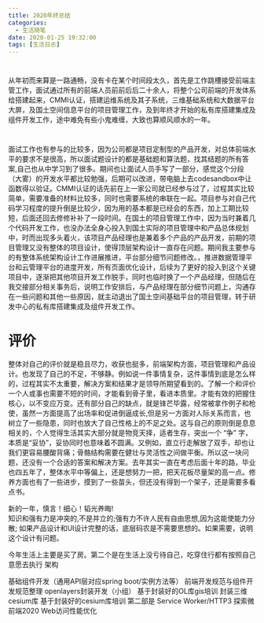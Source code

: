 ```yaml
---
title: 2020年终总结 
categories:
  - 生活随笔
date: 2020-01-25 19:32:00
tags: [生活日志]
---
```


# 
从年初而来算是一路通畅，没有卡在某个时间段太久，首先是工作跳槽接受前端主管工作，面试通过所有的前端人员前前后后二十余人，将整个公司前端的开发体系给搭建起来，CMMI认证，搭建运维系统及其子系统，三维基础系统和大数据平台大屏，及国土空间信息平台的项目管理工作，及到年终才开始的私有库搭建集成及组件开发工作，途中难免有些小鬼难缠，大致也算顺风顺水的一年。

# 
面试工作也有参与的比较多，因为公司都是项目定制型的产品开发，对总体前端水平的要求不是很高，所以面试题设计的都是基础题和算法题，找其结题的所有答案,自己也从中学习到了很多。期间也让面试人员手写了一部分，感觉这个分段（大雾）的开发水平都比较勉强，后期可以改进，带电脑上去codesandbox中让函数得以验证。CMMI认证的话先前在上一家公司就已经参与过了，过程其实比较简单，需要准备的材料比较多，同时也需要系统的串联在一起。项目参与对自己代码学习程度的提升倒是比较少，因为用的基本都是已经会的东西，加上工期比较短，后面还回去修修补补了一段时间。在国土的项目管理工作中，因为当时兼着几个代码开发工作，也没办法全身心投入到国土实际的项目管理中和产品总体规划中，时而出现多头着火，该项目产品经理也是兼着多个产品的产品开发，前期的项目管理又没有整体的项目设计，使得顶层架构设计一直存在问题。期间我主要参与的有整体系统架构设计工作进展推进，平台部分细节问题修改。，推进数据管理平台和云管理平台的进度开发，所有页面优化设计，后续为了更好的投入到这个关键项目中，逐渐把其他项目开发工作脱手，同时也临时换了一个产品经理，但随后在我交接部分相关事务后，说明工作安排后，与产品经理在部分细节问题上，沟通存在一些问题和其他一些原因，就主动退出了国土空间基础平台的项目管理，转于研发中心的私有库搭建集成及组件开发工作。

# 评价
整体对自己的评价就是稳且尽力，收获也挺多，前端架构方面，项目管理和产品设计。也发现了自己的不足，不够静。例如说一件事情复杂，这件事情到底是怎么样的，过程其实不太重要，解决方案和结果才是领导所期望看到的。了解一个和评价一个人或事也需要不短的时间，才能看到骨子里，看进本质里。才能有效的把握住核心，以不变应万变。还有部分自己的缺点，就是锋芒毕露，经常被拿作例子和枪使，虽然一方面提高了出场率和促进倒逼成长,但是另一方面对人际关系而言，也树立了一些隐患，同时也放大了自己性格上的不足之处。这与自己的原则倒是息息相关的，个人觉得生活其实大部分就是物竞天择，适者生存，突出一个 “争” 字，本质是“妥协”，妥协同时也意味着不圆满。又例如，直立行走解放了双手，却也让我们更容易腰酸背痛；骨骼结构需要在健壮与灵活性之间做平衡。所以这一块问题，还没有一个合适的答案和解决方案。去年其实一直在考虑后面十年的路，毕业也四五年了，整体水平中等偏上，还是想努力一把，把天花板尽量架的高一点。修养方面也有了一些进步，摸到了一些苗头，但还没有得到一个架子，还是需要多看点书。

新的一年，慎言！细心！韬光养晦!    
知识和强有力是冲突的,不是并立的;强有力不许人民有自由思想,因为这能使能力分散;
如果产品设计和UI设计完整的话，底层码农是不需要思想的。如果需要，说明这个设计有问题。



今年生活上主要是买了房。第二个是在生活上没亏待自己，吃穿住行都有按照自己意愿去执行
架构

基础组件开发（通用API层对应spring boot/实例方法等）
前端开发规范与组件开发规范整理
openlayers封装开发（小组）
基于封装好的OL库gis培训
封装三维cesium库
基于封装好的cesium库培训
第二部是
Service Worker/HTTP3
探索微前端2020
Web访问性能优化